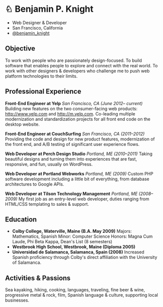 ♘ Benjamin P. Knight
====================

* Web Designer & Developer
* San Francisco, California
* [@benjamin_knight](http://twitter.com/benjamin_knight)

Objective
----------

To work with people who are passionately design-focused.  To build software that enables people to explore and connect with the real world.  To work with other designers & developers who challenge me to push web platform technologies to their limits.

Professional Experience
-----------------------

**Front-End Engineer at Yelp**
*San Francisco, CA (June 2012– _current_)*
Building new features on the two consumer-facing web products: http://www.yelp.com and http://m.yelp.com.  Co-leading multiple  modernization and standardization projects for all front end code on the desktop website.

**Front-End Engineer at CouchSurfing**
*San Francisco, CA (2011–2012)*
Providing the code and design for new product features, modernization of the front end, and A/B testing of significant user experience flows.

**Web Developer at Perch Design Studio**
*Portland, ME (2010–2011)*
Taking beautiful designs and turning them into experiences that are fast, responsive, and fun, usually on WordPress.

**Web Developer at Portland Webworks**
*Portland, ME (2009)*
Custom PHP software development including a little bit of everything, from database architectures to Google APIs.

**Web Developer at Tilson Technology Management**
*Portland, ME (2008–2009)*
My first job as an entry-level web developer, duties ranging from HTML/CSS templating to sales & support.

Education
---------

* **Colby College, Waterville, Maine (B.A. May 2009)**
  Majors: Mathematics, Spanish
  Minor: Computer Science
  Honors: Magna Cum Laude, Phi Beta Kappa, Dean's List (8 semesters)
* **Westbrook High School, Westbrook, Maine (Diploma 2005)**
* **Universidad de Salamanca, Salamanca, Spain (2008)**
  Increased Spanish proficiency through Colby's direct affiliation with the University of Salamanca.

Activities & Passions
---------------------

Sea kayaking, hiking, cooking, languages, traveling, fine beer & wine, progressive metal & rock, film, Spanish language & culture, supporting local businesses.

